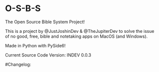 # O-S-B-S
The Open Source Bible System Project!

This is a project by @JustJoshinDev & @TheJupiterDev to solve the issue of no good, free, bible and notetaking apps on MacOS (and Windows). 

Made in Python with PySide6!

Current Source Code Version: INDEV 0.0.3

#Changelog:

